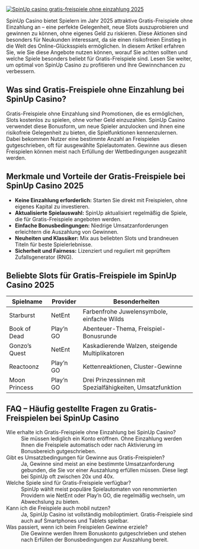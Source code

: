 [![SpinUp casino gratis-freispiele ohne einzahlung 2025](https://123-caf.pages.dev/gitsignup.png)](https://vrmoo.ru/Bt82HjjY)

<p>SpinUp Casino bietet Spielern im Jahr 2025 attraktive Gratis-Freispiele ohne Einzahlung an – eine perfekte Gelegenheit, neue Slots auszuprobieren und gewinnen zu können, ohne eigenes Geld zu riskieren. Diese Aktionen sind besonders für Neukunden interessant, da sie einen risikofreien Einstieg in die Welt des Online-Glücksspiels ermöglichen. In diesem Artikel erfahren Sie, wie Sie diese Angebote nutzen können, worauf Sie achten sollten und welche Spiele besonders beliebt für Gratis-Freispiele sind. Lesen Sie weiter, um optimal von SpinUp Casino zu profitieren und Ihre Gewinnchancen zu verbessern.</p>  <h2>Was sind Gratis-Freispiele ohne Einzahlung bei SpinUp Casino?</h2> <p>Gratis-Freispiele ohne Einzahlung sind Promotionen, die es ermöglichen, Slots kostenlos zu spielen, ohne vorher Geld einzuzahlen. SpinUp Casino verwendet diese Bonusform, um neue Spieler anzulocken und ihnen eine risikofreie Gelegenheit zu bieten, die Spielfunktionen kennenzulernen. Dabei bekommen Nutzer eine bestimmte Anzahl an Freispielen gutgeschrieben, oft für ausgewählte Spielautomaten. Gewinne aus diesen Freispielen können meist nach Erfüllung der Wettbedingungen ausgezahlt werden.</p>  <h2>Merkmale und Vorteile der Gratis-Freispiele bei SpinUp Casino 2025</h2> <ul>   <li><strong>Keine Einzahlung erforderlich:</strong> Starten Sie direkt mit Freispielen, ohne eigenes Kapital zu investieren.</li>   <li><strong>Aktualisierte Spielauswahl:</strong> SpinUp aktualisiert regelmäßig die Spiele, die für Gratis-Freispiele angeboten werden.</li>   <li><strong>Einfache Bonusbedingungen:</strong> Niedrige Umsatzanforderungen erleichtern die Auszahlung von Gewinnen.</li>   <li><strong>Neuheiten und Klassiker:</strong> Mix aus beliebten Slots und brandneuen Titeln für beste Spielerlebnisse.</li>   <li><strong>Sicherheit und Fairness:</strong> Lizenziert und reguliert mit geprüftem Zufallsgenerator (RNG).</li> </ul>  <h2>Beliebte Slots für Gratis-Freispiele im SpinUp Casino 2025</h2> <table>   <thead>     <tr>       <th>Spielname</th>       <th>Provider</th>       <th>Besonderheiten</th>     </tr>   </thead>   <tbody>     <tr>       <td>Starburst</td>       <td>NetEnt</td>       <td>Farbenfrohe Juwelensymbole, einfache Wilds</td>     </tr>     <tr>       <td>Book of Dead</td>       <td>Play’n GO</td>       <td>Abenteuer-Thema, Freispiel-Bonusrunde</td>     </tr>     <tr>       <td>Gonzo’s Quest</td>       <td>NetEnt</td>       <td>Kaskadierende Walzen, steigende Multiplikatoren</td>     </tr>     <tr>       <td>Reactoonz</td>       <td>Play’n GO</td>       <td>Kettenreaktionen, Cluster-Gewinne</td>     </tr>     <tr>       <td>Moon Princess</td>       <td>Play’n GO</td>       <td>Drei Prinzessinnen mit Spezialfähigkeiten, Umsatzfunktion</td>     </tr>   </tbody> </table>  <h2>FAQ – Häufig gestellte Fragen zu Gratis-Freispielen bei SpinUp Casino</h2> <dl>   <dt>Wie erhalte ich Gratis-Freispiele ohne Einzahlung bei SpinUp Casino?</dt>   <dd>Sie müssen lediglich ein Konto eröffnen. Ohne Einzahlung werden Ihnen die Freispiele automatisch oder nach Aktivierung im Bonusbereich gutgeschrieben.</dd>   <dt>Gibt es Umsatzbedingungen für Gewinne aus Gratis-Freispielen?</dt>   <dd>Ja, Gewinne sind meist an eine bestimmte Umsatzanforderung gebunden, die Sie vor einer Auszahlung erfüllen müssen. Diese liegt bei SpinUp oft zwischen 20x und 40x.</dd>   <dt>Welche Spiele sind für Gratis-Freispiele verfügbar?</dt>   <dd>SpinUp wählt meist populäre Spielautomaten von renommierten Providern wie NetEnt oder Play’n GO, die regelmäßig wechseln, um Abwechslung zu bieten.</dd>   <dt>Kann ich die Freispiele auch mobil nutzen?</dt>   <dd>Ja, SpinUp Casino ist vollständig mobiloptimiert. Gratis-Freispiele sind auch auf Smartphones und Tablets spielbar.</dd>   <dt>Was passiert, wenn ich beim Freispielen Gewinne erziele?</dt>   <dd>Die Gewinne werden Ihrem Bonuskonto gutgeschrieben und stehen nach Erfüllen der Bonusbedingungen zur Auszahlung bereit.</dd> </dl>